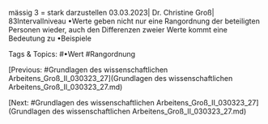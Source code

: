 mässig 3 = stark darzustellen
03.03.2023| Dr. Christine Groß| 83Intervallniveau
•Werte geben nicht nur eine Rangordnung der beteiligten Personen wieder, auch den 
Differenzen zweier Werte kommt eine Bedeutung zu
•Beispiele

   Tags & Topics:
   #•Wert
   #Rangordnung

[Previous: #Grundlagen des wissenschaftlichen Arbeitens_Groß_II_030323_27](Grundlagen des wissenschaftlichen Arbeitens_Groß_II_030323_27.md)

[Next: #Grundlagen des wissenschaftlichen Arbeitens_Groß_II_030323_27](Grundlagen des wissenschaftlichen Arbeitens_Groß_II_030323_27.md)